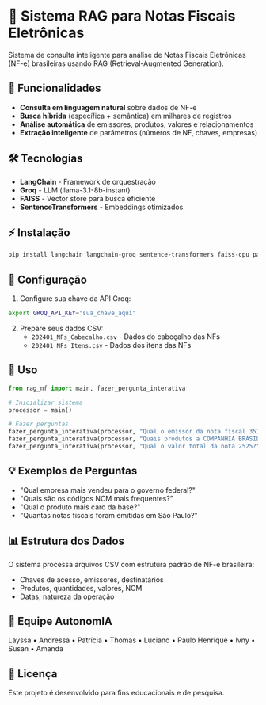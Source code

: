 # 🧾 Sistema RAG para Notas Fiscais Eletrônicas

Sistema de consulta inteligente para análise de Notas Fiscais Eletrônicas (NF-e) brasileiras usando RAG (Retrieval-Augmented Generation).

## 🚀 Funcionalidades

- **Consulta em linguagem natural** sobre dados de NF-e
- **Busca híbrida** (específica + semântica) em milhares de registros
- **Análise automática** de emissores, produtos, valores e relacionamentos
- **Extração inteligente** de parâmetros (números de NF, chaves, empresas)

## 🛠️ Tecnologias

- **LangChain** - Framework de orquestração
- **Groq** - LLM (llama-3.1-8b-instant)
- **FAISS** - Vector store para busca eficiente
- **SentenceTransformers** - Embeddings otimizados

## ⚡ Instalação

```bash
pip install langchain langchain-groq sentence-transformers faiss-cpu pandas numpy
```

## 🔧 Configuração

1. Configure sua chave da API Groq:
```bash
export GROQ_API_KEY="sua_chave_aqui"
```

2. Prepare seus dados CSV:
   - `202401_NFs_Cabecalho.csv` - Dados do cabeçalho das NFs
   - `202401_NFs_Itens.csv` - Dados dos itens das NFs

## 📖 Uso

```python
from rag_nf import main, fazer_pergunta_interativa

# Inicializar sistema
processor = main()

# Fazer perguntas
fazer_pergunta_interativa(processor, "Qual o emissor da nota fiscal 3510129?")
fazer_pergunta_interativa(processor, "Quais produtos a COMPANHIA BRASILEIRA vendeu?")
fazer_pergunta_interativa(processor, "Qual o valor total da nota 2525?")
```

## 💡 Exemplos de Perguntas

- "Qual empresa mais vendeu para o governo federal?"
- "Quais são os códigos NCM mais frequentes?"
- "Qual o produto mais caro da base?"
- "Quantas notas fiscais foram emitidas em São Paulo?"

## 📊 Estrutura dos Dados

O sistema processa arquivos CSV com estrutura padrão de NF-e brasileira:
- Chaves de acesso, emissores, destinatários
- Produtos, quantidades, valores, NCM
- Datas, natureza da operação

## 👥 Equipe AutonomIA

Layssa • Andressa • Patrícia • Thomas • Luciano • Paulo Henrique • Ivny • Susan • Amanda

## 📄 Licença

Este projeto é desenvolvido para fins educacionais e de pesquisa.